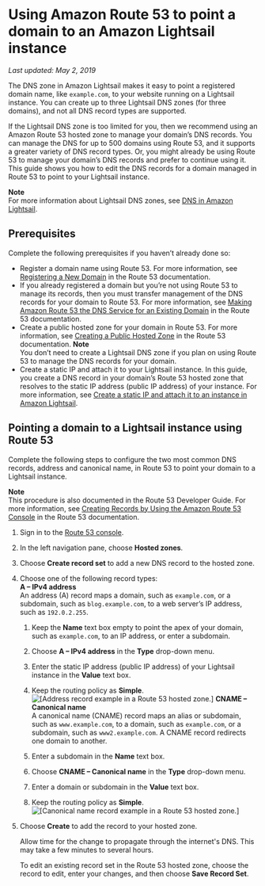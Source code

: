 # Using Amazon Route 53 to point a domain to an Amazon Lightsail instance<a name="amazon-lightsail-using-route-53-to-point-a-domain-to-an-instance"></a>

*Last updated: May 2, 2019*

The DNS zone in Amazon Lightsail makes it easy to point a registered domain name, like `example.com`, to your website running on a Lightsail instance\. You can create up to three Lightsail DNS zones \(for three domains\), and not all DNS record types are supported\.

If the Lightsail DNS zone is too limited for you, then we recommend using an Amazon Route 53 hosted zone to manage your domain’s DNS records\. You can manage the DNS for up to 500 domains using Route 53, and it supports a greater variety of DNS record types\. Or, you might already be using Route 53 to manage your domain’s DNS records and prefer to continue using it\. This guide shows you how to edit the DNS records for a domain managed in Route 53 to point to your Lightsail instance\.

**Note**  
For more information about Lightsail DNS zones, see [DNS in Amazon Lightsail](understanding-dns-in-amazon-lightsail.md)\.

## Prerequisites<a name="using-amazon-route-53-prerequisites"></a>

Complete the following prerequisites if you haven’t already done so:
+ Register a domain name using Route 53\. For more information, see [Registering a New Domain](https://docs.aws.amazon.com/Route53/latest/DeveloperGuide/domain-register.html) in the Route 53 documentation\.
+ If you already registered a domain but you’re not using Route 53 to manage its records, then you must transfer management of the DNS records for your domain to Route 53\. For more information, see [Making Amazon Route 53 the DNS Service for an Existing Domain](https://docs.aws.amazon.com/Route53/latest/DeveloperGuide/MigratingDNS.html) in the Route 53 documentation\.
+ Create a public hosted zone for your domain in Route 53\. For more information, see [Creating a Public Hosted Zone](https://docs.aws.amazon.com/Route53/latest/DeveloperGuide/CreatingHostedZone.html) in the Route 53 documentation\.
**Note**  
You don’t need to create a Lightsail DNS zone if you plan on using Route 53 to manage the DNS records for your domain\.
+ Create a static IP and attach it to your Lightsail instance\. In this guide, you create a DNS record in your domain’s Route 53 hosted zone that resolves to the static IP address \(public IP address\) of your instance\. For more information, see [Create a static IP and attach it to an instance in Amazon Lightsail](lightsail-create-static-ip.md)\.

## Pointing a domain to a Lightsail instance using Route 53<a name="pointing-a-domain-to-a-lightsail-instance-using-route-53"></a>

Complete the following steps to configure the two most common DNS records, address and canonical name, in Route 53 to point your domain to a Lightsail instance\.

**Note**  
This procedure is also documented in the Route 53 Developer Guide\. For more information, see [Creating Records by Using the Amazon Route 53 Console](https://docs.aws.amazon.com/Route53/latest/DeveloperGuide/resource-record-sets-creating.html) in the Route 53 documentation\.

1. Sign in to the [Route 53 console](https://console.aws.amazon.com/route53)\.

1. In the left navigation pane, choose **Hosted zones**\.

1. Choose **Create record set** to add a new DNS record to the hosted zone\.

1. Choose one of the following record types:  
**A – IPv4 address**  
An address \(A\) record maps a domain, such as `example.com`, or a subdomain, such as `blog.example.com`, to a web server’s IP address, such as `192.0.2.255`\.  

   1. Keep the **Name** text box empty to point the apex of your domain, such as `example.com`, to an IP address, or enter a subdomain\.

   1. Choose **A – IPv4 address** in the **Type** drop\-down menu\.

   1. Enter the static IP address \(public IP address\) of your Lightsail instance in the **Value** text box\.

   1. Keep the routing policy as **Simple**\.  
![\[Address record example in a Route 53 hosted zone.\]](https://d9yljz1nd5001.cloudfront.net/en_us/2f596334045058acdba2fdcc5e035cef/images/amazon-lightsail-route-53-hosted-zone-a-record.png)
**CNAME – Canonical name**  
A canonical name \(CNAME\) record maps an alias or subdomain, such as `www.example.com`, to a domain, such as `example.com`, or a subdomain, such as `www2.example.com`\. A CNAME record redirects one domain to another\.  

   1. Enter a subdomain in the **Name** text box\.

   1. Choose **CNAME – Canonical name** in the **Type** drop\-down menu\.

   1. Enter a domain or subdomain in the **Value** text box\.

   1. Keep the routing policy as **Simple**\.  
![\[Canonical name record example in a Route 53 hosted zone.\]](https://d9yljz1nd5001.cloudfront.net/en_us/2f596334045058acdba2fdcc5e035cef/images/amazon-lightsail-route-53-hosted-zone-cname-record.png)

1. Choose **Create** to add the record to your hosted zone\.

   Allow time for the change to propagate through the internet's DNS\. This may take a few minutes to several hours\.

   To edit an existing record set in the Route 53 hosted zone, choose the record to edit, enter your changes, and then choose **Save Record Set**\.